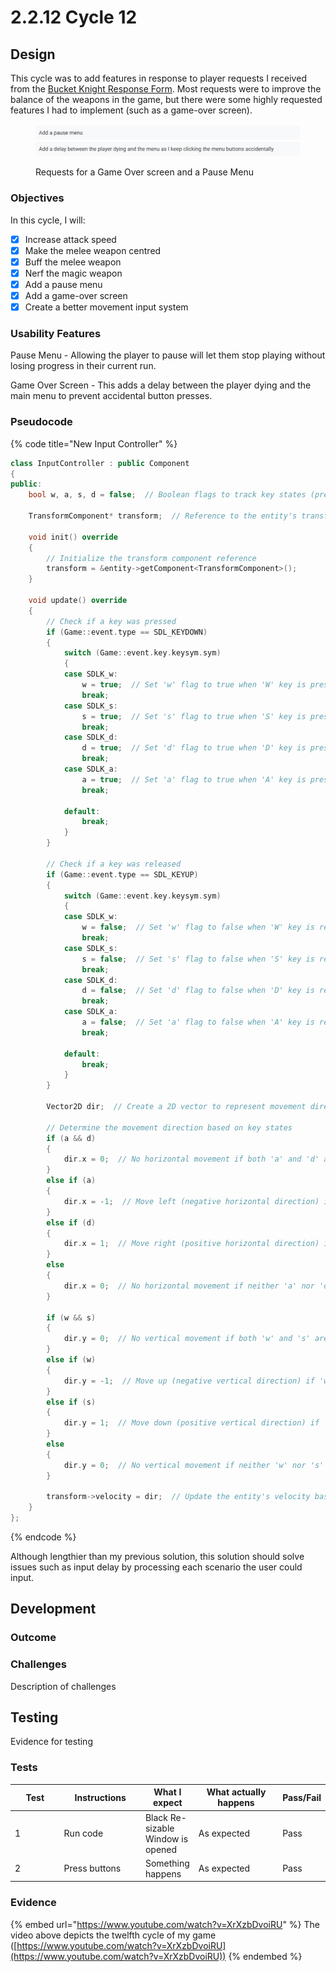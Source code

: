# 2.2.12 Cycle 12

## Design

This cycle was to add features in response to player requests I received from the [Bucket Knight Response Form](https://docs.google.com/forms/d/e/1FAIpQLSewdKSRPxViHy7iZwTl3iMBZkAM8XL76dQIEQXJQ5ZiwxuIdg/viewform). Most requests were to improve the balance of the weapons in the game, but there were some highly requested features I had to implement (such as a game-over screen).

<figure><img src="../.gitbook/assets/image.png" alt=""><figcaption><p>Requests for a Game Over screen and a Pause Menu</p></figcaption></figure>

### Objectives

In this cycle, I will:

* [x] Increase attack speed
* [x] Make the melee weapon centred&#x20;
* [x] Buff the melee weapon
* [x] Nerf the magic weapon
* [x] Add a pause menu
* [x] Add a game-over screen
* [x] Create a better movement input system

### Usability Features

Pause Menu - Allowing the player to pause will let them stop playing without losing progress in their current run.

Game Over Screen - This adds a delay between the player dying and the main menu to prevent accidental button presses.

### Pseudocode

{% code title="New Input Controller" %}
```cpp
class InputController : public Component
{
public:
    bool w, a, s, d = false;  // Boolean flags to track key states (pressed or not)

    TransformComponent* transform;  // Reference to the entity's transform component

    void init() override
    {
        // Initialize the transform component reference
        transform = &entity->getComponent<TransformComponent>();
    }

    void update() override
    {
        // Check if a key was pressed
        if (Game::event.type == SDL_KEYDOWN)
        {
            switch (Game::event.key.keysym.sym)
            {
            case SDLK_w:
                w = true;  // Set 'w' flag to true when 'W' key is pressed (move up)
                break;
            case SDLK_s:
                s = true;  // Set 's' flag to true when 'S' key is pressed (move down)
                break;
            case SDLK_d:
                d = true;  // Set 'd' flag to true when 'D' key is pressed (move right)
                break;
            case SDLK_a:
                a = true;  // Set 'a' flag to true when 'A' key is pressed (move left)
                break;

            default:
                break;
            }
        }

        // Check if a key was released
        if (Game::event.type == SDL_KEYUP)
        {
            switch (Game::event.key.keysym.sym)
            {
            case SDLK_w:
                w = false;  // Set 'w' flag to false when 'W' key is released
                break;
            case SDLK_s:
                s = false;  // Set 's' flag to false when 'S' key is released
                break;
            case SDLK_d:
                d = false;  // Set 'd' flag to false when 'D' key is released
                break;
            case SDLK_a:
                a = false;  // Set 'a' flag to false when 'A' key is released
                break;

            default:
                break;
            }
        }

        Vector2D dir;  // Create a 2D vector to represent movement direction

        // Determine the movement direction based on key states
        if (a && d)
        {
            dir.x = 0;  // No horizontal movement if both 'a' and 'd' are pressed
        }
        else if (a)
        {
            dir.x = -1;  // Move left (negative horizontal direction) if 'a' is pressed
        }
        else if (d)
        {
            dir.x = 1;  // Move right (positive horizontal direction) if 'd' is pressed
        }
        else
        {
            dir.x = 0;  // No horizontal movement if neither 'a' nor 'd' are pressed
        }

        if (w && s)
        {
            dir.y = 0;  // No vertical movement if both 'w' and 's' are pressed
        }
        else if (w)
        {
            dir.y = -1;  // Move up (negative vertical direction) if 'w' is pressed
        }
        else if (s)
        {
            dir.y = 1;  // Move down (positive vertical direction) if 's' is pressed
        }
        else
        {
            dir.y = 0;  // No vertical movement if neither 'w' nor 's' are pressed
        }

        transform->velocity = dir;  // Update the entity's velocity based on the calculated direction
    }
};
```
{% endcode %}

Although lengthier than my previous solution, this solution should solve issues such as input delay by processing each scenario the user could input.

## Development

### Outcome

### Challenges

Description of challenges

## Testing

Evidence for testing

### Tests

<table><thead><tr><th width="90">Test</th><th width="141">Instructions</th><th>What I expect</th><th width="163">What actually happens</th><th>Pass/Fail</th></tr></thead><tbody><tr><td>1</td><td>Run code</td><td>Black Re-sizable Window is opened</td><td>As expected</td><td>Pass</td></tr><tr><td>2</td><td>Press buttons</td><td>Something happens</td><td>As expected</td><td>Pass</td></tr></tbody></table>

### Evidence

{% embed url="https://www.youtube.com/watch?v=XrXzbDvoiRU" %}
The video above depicts the twelfth cycle of my game ([https://www.youtube.com/watch?v=XrXzbDvoiRU](https://www.youtube.com/watch?v=XrXzbDvoiRU))
{% endembed %}


